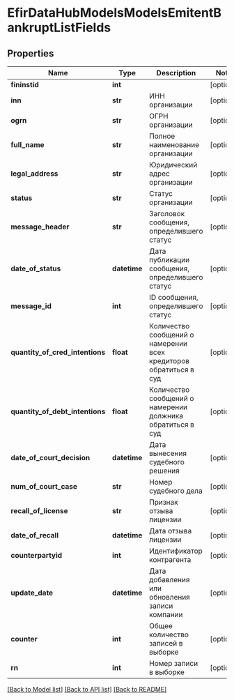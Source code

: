 # EfirDataHubModelsModelsEmitentBankruptListFields

## Properties
Name | Type | Description | Notes
------------ | ------------- | ------------- | -------------
**fininstid** | **int** |  | [optional] 
**inn** | **str** | ИНН организации | [optional] 
**ogrn** | **str** | ОГРН организации | [optional] 
**full_name** | **str** | Полное наименование организации | [optional] 
**legal_address** | **str** | Юридический адрес организации | [optional] 
**status** | **str** | Статус организации | [optional] 
**message_header** | **str** | Заголовок сообщения, определившего статус | [optional] 
**date_of_status** | **datetime** | Дата публикации сообщения, определившего статус | [optional] 
**message_id** | **int** | ID сообщения, определившего статус | [optional] 
**quantity_of_cred_intentions** | **float** | Количество сообщений о намерении всех кредиторов обратиться в суд | [optional] 
**quantity_of_debt_intentions** | **float** | Количество сообщений о намерении должника обратиться в суд | [optional] 
**date_of_court_decision** | **datetime** | Дата вынесения судебного решения | [optional] 
**num_of_court_case** | **str** | Номер судебного дела | [optional] 
**recall_of_license** | **str** | Признак отзыва лицензии | [optional] 
**date_of_recall** | **datetime** | Дата отзыва лицензии | [optional] 
**counterpartyid** | **int** | Идентификатор контрагента | [optional] 
**update_date** | **datetime** | Дата добавления или обновления записи компании | [optional] 
**counter** | **int** | Общее количество записей в выборке | [optional] 
**rn** | **int** | Номер записи в выборке | [optional] 

[[Back to Model list]](../README.md#documentation-for-models) [[Back to API list]](../README.md#documentation-for-api-endpoints) [[Back to README]](../README.md)

